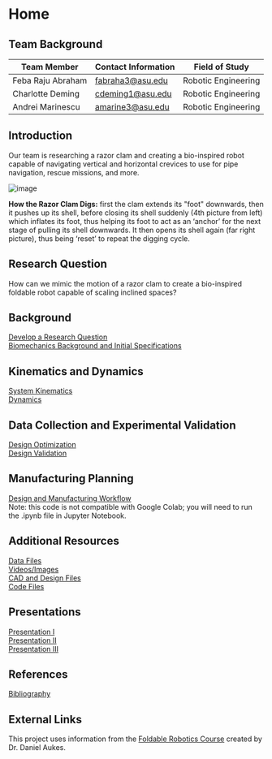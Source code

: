 # Home

## Team Background

|Team Member|Contact Information|Field of Study|
|---|---|---|
|Feba Raju Abraham|fabraha3@asu.edu|Robotic Engineering|
|Charlotte Deming|cdeming1@asu.edu|Robotic Engineering|
|Andrei Marinescu|amarine3@asu.edu|Robotic Engineering|

## Introduction

Our team is researching a razor clam and creating a bio-inspired robot capable of navigating vertical and horizontal crevices to use for pipe navigation, rescue missions, and more.

![image](https://dl0.creation.com/articles/p124/c12446/razor-clam-digs.jpg)

**How the Razor Clam Digs:** first the clam extends its "foot" downwards, then it pushes up its shell, before closing its shell suddenly (4th picture from left) which inflates its foot, thus helping its foot to act as an ‘anchor’ for the next stage of pulling its shell downwards. It then opens its shell again (far right picture), thus being ‘reset’ to repeat the digging cycle.

## Research Question

How can we mimic the motion of a razor clam to create a bio-inspired foldable robot capable of scaling inclined spaces?

## Background

[Develop a Research Question](develop-a-research-question.md)  
[Biomechanics Background and Initial Specifications](biomechanics-background-and-initial-specifications.md) 

## Kinematics and Dynamics

[System Kinematics](https://nbviewer.jupyter.org/url/EGR557-SPR21-Team4.github.io/System_Kinematics.ipynb)  
[Dynamics](https://nbviewer.jupyter.org/url/EGR557-SPR21-Team4.github.io/System_Dynamics.ipynb)

## Data Collection and Experimental Validation

[Design Optimization]()  
[Design Validation](https://nbviewer.jupyter.org/url/EGR557-SPR21-Team4.github.io/Data_Collection_and_Experimental_Validation.ipynb)

## Manufacturing Planning

[Design and Manufacturing Workflow](Design_and_Manufacturing_Workflow.ipynb)  
Note: this code is not compatible with Google Colab; you will need to run the .ipynb file in Jupyter Notebook.

## Additional Resources

[Data Files]()  
[Videos/Images]()  
[CAD and Design Files]()  
[Code Files]()

## Presentations

[Presentation I](presentation1.md)  
[Presentation II](presentation2.md)  
[Presentation III](presentation3.md)

## References

[Bibliography](references.md)

## External Links

This project uses information from the [Foldable Robotics Course](https://egr557.github.io/) created by Dr. Daniel Aukes.
